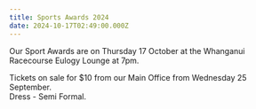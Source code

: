 ```yaml
---
title: Sports Awards 2024
date: 2024-10-17T02:49:00.000Z
---
```

Our Sport Awards are on Thursday 17 October at the Whanganui Racecourse Eulogy Lounge at 7pm.

Tickets on sale for $10 from our Main Office from Wednesday 25 September.  
Dress - Semi Formal.
